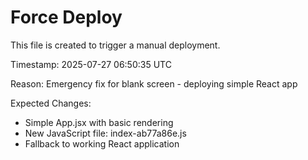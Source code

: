 # Force Deploy

This file is created to trigger a manual deployment.

Timestamp: 2025-07-27 06:50:35 UTC

Reason: Emergency fix for blank screen - deploying simple React app

Expected Changes:
- Simple App.jsx with basic rendering
- New JavaScript file: index-ab77a86e.js
- Fallback to working React application